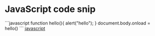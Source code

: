<h1>JavaScript code snip</h1>
```javascript
function hello(){
  alert("hello");
}
document.body.onload = hello()
```
<a href="js">javascript</a>
